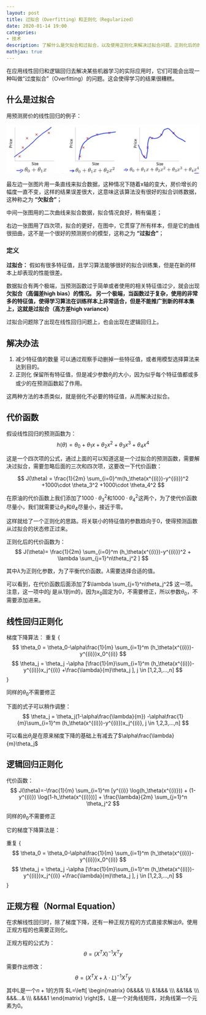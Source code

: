```yaml
---
layout: post
title: 过拟合（Overfitting）和正则化（Regularized）
date: 2020-01-14 19:00
categories:
- 技术
description: 了解什么是欠拟合和过拟合，以及使用正则化来解决过拟合问题，正则化后的的代价函数和梯度下降算法的使用。
mathjax: true
---
```


在应用线性回归和逻辑回归去解决某些机器学习的实际应用时，它们可能会出现一种叫做“过度拟合”（Overfitting）的问题。这会使得学习的结果很糟糕。

## 什么是过拟合

用预测房价的线性回归的例子：

![线性回归图表][1]

最左边一张图片用一条直线来拟合数据，这种情况下随着x轴的变大，房价增长的幅度一直不变，这样的结果误差很大，这意味这该算法没有很好的拟合训练数据，
这种称之为 **“欠拟合”**；

中间一张图用的二次曲线来拟合数据，拟合情况良好，稍有偏差；

右边一张图用了四次项，拟合的更好，在图中，它贯穿了所有样本，但是它的曲线很扭曲，这不是一个很好的预测房价的模型，这称之为 **“过拟合”**；

### 定义

**过拟合：** 假如有很多特征值，且学习算法能够很好的拟合训练集，但是在新的样本上却表现的性能很差。

数据拟合有两个极端，当预测函数过于简单或者使用的相关特征值过少，就会出现**欠拟合（高偏差high bias）**的情况。
另一个极端，当函数过于复杂，使用的非常多的特征值，使得学习算法在训练样本上非常适合，但是不能推广到新的样本集上，这就是**过拟合（高方差high variance）**

过拟合问题除了出现在线性回归问题上，也会出现在逻辑回归上。

## 解决办法

1. 减少特征值的数量
可以通过观察手动删掉一些特征值，或者用模型选择算法来达到目的。
2. 正则化
保留所有特征值，但是减少参数$\theta_j$的大小，因为似乎每个特征值都或多或少的在预测函数起了作用。

这两种方法的本质类似，就是弱化不必要的特征值，从而解决过拟合。

## 代价函数

假设线性回归的预测函数为：
$$ h(\theta) = \theta_0+\theta_1x+\theta_2x^2+\theta_3x^3+\theta_4x^4 $$

这是一个四次项的公式，通过上面的可以知道这是一个过拟合的预测函数，需要解决过拟合，需要忽略后面的三次和四次项，这要改一下代价函数：

$$ J(\theta) = \frac{1}{2m} \sum_{i=0}^m(h_\theta(x^{(i)})-y^{(i)})^2 +1000\cdot \theta_3^2 +1000\cdot \theta_4^2 $$

在原油的代价函数上我们添加了$1000\cdot \theta_3^2$和$1000\cdot \theta_4^2$这两个，为了使代价函数尽量小，我们就需要让$\theta_3$和$\theta_4$尽量小，接近于零。

这样就给了一个正则化的思路。将关联小的特征值的参数趋向于0，使得预测函数从过拟合的状态修正过来。

正则化后的代价函数为：
$$ J(\theta)= \frac{1}{2m} \sum_{i=0}^m (h_\theta(x^{(i)})-y^{(i)})^2 + \lambda \sum_{j=1}^n\theta_j^2 ] $$

其中$\lambda$为正则化参数，为了平衡代价函数。$\lambda$需要选择合适的值。

可以看到，在代价函数后面添加了$\lambda \sum_{j=1}^n\theta_j^2$ 这一项。注意，这一项中的$j$ 是从1到m的，因为$x_0$固定为0，不需要修正，所以参数$\theta_0$，不需要添加进来。

## 线性回归正则化

梯度下降算法：
重复 {
$$ \theta_0 = \theta_0-\alpha\frac{1}{m} \sum_{i=1}^m (h_\theta(x^{(i)})-y^{(i)})x_0^{(i)} $$
$$ \theta_j = \theta_j -\alpha [\frac{1}{m}\sum_{i=1}^m (h_\theta(x^{(i)})-y^{(i)})x_j^{(i)} +\frac{\lambda}{m}\theta_j ], j \in [1,2,3,...,n] $$
}

同样的$\theta_0$不需要修正

下面的式子可以稍作调整：
$$ \theta_j = \theta_j(1-\alpha\frac{\lambda}{m}) -\alpha\frac{1}{m}\sum_{i=1}^m (h_\theta(x^{(i)})-y^{(i)})x_j^{(i)}, j \in 1,2,3,...,n] $$

可以看出$\theta_j$是在原来梯度下降的基础上有减去了$\alpha\frac{\lambda}{m}\theta_j$

## 逻辑回归正则化

代价函数：
$$ J(\theta)=-\frac{1}{m} \sum_{i=1}^m [y^{(i)} \log(h_\theta(x^{(i)})) + (1-y^{(i)}) \log(1-h_\theta(x^{(i)}))] + \frac{\lambda}{2m} \sum_{j=1}^n \theta_j^2 $$

同样的$\theta_0$不需要修正

它的梯度下降算法是：

重复 {
$$ \theta_0 = \theta_0-\alpha\frac{1}{m} \sum_{i=1}^m (h_\theta(x^{(i)})-y^{(i)})x_0^{(i)} $$
$$ \theta_j = \theta_j -\alpha [\frac{1}{m}\sum_{i=1}^m (h_\theta(x^{(i)})-y^{(i)})x_j^{(i)} +\frac{\lambda}{m}\theta_j ], j \in [1,2,3,...,n] $$
}


## 正规方程（Normal Equation）

在求解线性回归时，除了梯度下降，还有一种正规方程的方式直接求解出$\theta$。使用正规方程的也需要正则化。

正规方程的公式为：
$$ \theta=(X^TX)^{-1}X^Ty $$

需要作出修改：
$$ \theta=(X^TX + \lambda\cdot L)^{-1}X^Ty $$

其中L是一个$n+1$的方阵 $L=\left[ \begin{matrix}
0&&&& \\\ &1&&& \\\ &&1&& \\\ &&&...& \\\ &&&&1
\end{matrix} \right]$，L是一个对角线矩阵，对角线第一个元素为0。


[1]: /images/ml_15.jpg


